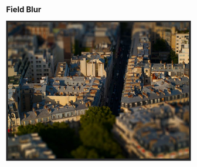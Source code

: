 ## Field Blur
![](https://github.com/jeyla380/school_work/blob/main/visual_arts/photoshop/assignments/Field_Blur.JPG)


